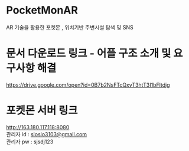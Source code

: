 # PocketMonAR
AR 기술을 활용한 포켓몬 , 위치기반 주변시설 탐색 및 SNS

# 문서 다운로드 링크 - 어플 구조 소개 및 요구사항 해결
https://drive.google.com/open?id=0B7b2NsFTcQxvT3htT3I1bFltdjg

# 포켓몬 서버 링크
http://163.180.117.118:8080 <br/>
관리자 id : siosio3103@gmail.com <br/>
관리자 pw : sjsdj123
